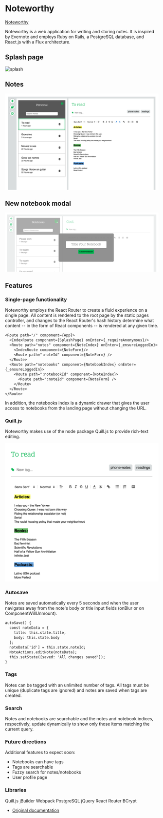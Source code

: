 # Noteworthy

[Noteworthy][live-link]

[live-link]: https://noteworthyapp.herokuapp.com

Noteworthy is a web application for writing and storing notes. It is inspired by Evernote and employs Ruby on Rails, a PostgreSQL database, and React.js with a Flux architecture.

## Splash page
![splash]

## Notes
![notes]

## New notebook modal
![notebooks]

[splash]: ./docs/screenshots/splash.png
[notes]: ./docs/screenshots/home.png
[notebooks]: ./docs/screenshots/new_notebook.png

## Features

### Single-page functionality

Noteworthy employs the React Router to create a fluid experience on a single page. All content is rendered to the root page by the static pages controller, and changes to the React Router's hash history determine what content -- in the form of React components -- is rendered at any given time.

```
<Route path="/" component={App}>
  <IndexRoute component={SplashPage} onEnter={_requireAnonymous}/>
  <Route path="notes" component={NoteIndex} onEnter={_ensureLoggedIn}>
    <IndexRoute component={NoteForm}/>
    <Route path=":noteId" component={NoteForm} />
  </Route>
  <Route path="notebooks" component={NotebookIndex} onEnter={_ensureLoggedIn}>
    <Route path=":notebookId" component={NoteIndex}>
      <Route path=":noteId" component={NoteForm} />
    </Route>
  </Route>
</Route>
```

In addition, the notebooks index is a dynamic drawer that gives the user access to notebooks from the landing page without changing the URL.

### Quill.js

Noteworthy makes use of the node package Quill.js to provide rich-text editing.

![quill]

[quill]: ./docs/screenshots/quill.png

### Autosave

Notes are saved automatically every 5 seconds and when the user navigates away from the note's body or title input fields (onBlur or on ComponentWillUnmount).

```
autoSave() {
  const noteData = {
    title: this.state.title,
    body: this.state.body
  };
  noteData['id'] = this.state.noteId;
  NoteActions.editNote(noteData);
  this.setState({saved: 'All changes saved'});
}
```

### Tags

Notes can be tagged with an unlimited number of tags. All tags must be unique (duplicate tags are ignored) and notes are saved when tags are created.

### Search

Notes and notebooks are searchable and the notes and notebook indices, respectively, update dynamically to show only those items matching the current query.

### Future directions

Additional features to expect soon:

- Notebooks can have tags
- Tags are searchable
- Fuzzy search for notes/notebooks
- User profile page

### Libraries

Quill.js
jBuilder
Webpack
PostgreSQL
jQuery
React Router
BCrypt


* [Original documentation][readme]

[readme]: ./docs/development_readme.md
